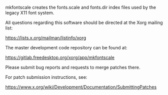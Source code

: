 mkfontscale creates the fonts.scale and fonts.dir index files used by the
legacy X11 font system.

All questions regarding this software should be directed at the
Xorg mailing list:

  https://lists.x.org/mailman/listinfo/xorg

The master development code repository can be found at:

  https://gitlab.freedesktop.org/xorg/app/mkfontscale

Please submit bug reports and requests to merge patches there.

For patch submission instructions, see:

  https://www.x.org/wiki/Development/Documentation/SubmittingPatches

